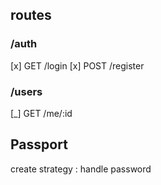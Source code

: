 ## routes

### /auth

[x] GET /login
[x] POST /register

### /users

[_] GET /me/:id

## Passport

create strategy :
    handle password

